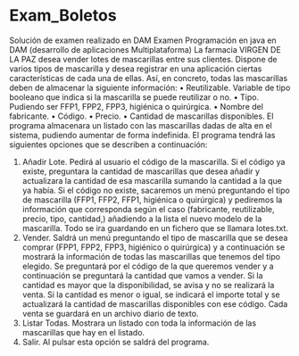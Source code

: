 # Exam_Boletos
Solución de examen realizado en DAM
Examen Programación en java en DAM (desarrollo de aplicaciones 
Multiplataforma)
La farmacia VIRGEN DE LA PAZ desea vender lotes de mascarillas entre sus clientes. Dispone de 
varios tipos de mascarilla y desea registrar en una aplicación ciertas características de cada una 
de ellas.
Así, en concreto, todas las mascarillas deben de almacenar la siguiente información:
• Reutilizable. Variable de tipo booleano que indica si la mascarilla se puede reutilizar o 
no.
• Tipo. Pudiendo ser FFP1, FPP2, FPP3, higiénica o quirúrgica.
• Nombre del fabricante.
• Código.
• Precio.
• Cantidad de mascarillas disponibles.
El programa almacenara un listado con las mascarillas dadas de alta en el sistema, pudiendo 
aumentar de forma indefinida. 
El programa tendrá las siguientes opciones que se describen a continuación:
1. Añadir Lote. Pedirá al usuario el código de la mascarilla. Si el código ya existe, 
preguntara la cantidad de mascarillas que desea añadir y actualizara la cantidad de esa 
mascarilla sumando la cantidad a la que ya había. Si el código no existe, sacaremos un
menú preguntando el tipo de mascarilla (FFP1, FFP2, FFP1, higiénica o quirúrgica) y 
pediremos la información que corresponda según el caso (fabricante, reutilizable, 
precio, tipo, cantidad,) añadiendo a la lista el nuevo modelo de la mascarilla. Todo se 
ira guardando en un fichero que se llamara lotes.txt.
2. Vender. Saldrá un menú preguntando el tipo de mascarilla que se desea comprar 
(FPP1, FPP2, FPP3, higiénico o quirúrgica) y a continuación se mostrará la información
de todas las mascarillas que tenemos del tipo elegido. Se preguntará por el código de 
la que queremos vender y a continuación se preguntará la cantidad que vamos a 
vender. Si la cantidad es mayor que la disponibilidad, se avisa y no se realizará la 
venta. Si la cantidad es menor o igual, se indicará el importe total y se actualizará la 
cantidad de mascarillas disponibles con ese código.
Cada venta se guardará en un archivo diario de texto.
3. Listar Todas. Mostrara un listado con toda la información de las mascarillas que hay en 
el listado.
4. Salir. Al pulsar esta opción se saldrá del programa.
